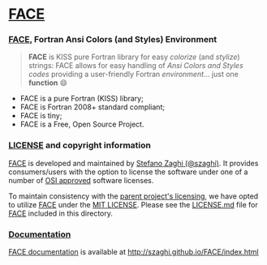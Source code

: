# [FACE]

### [FACE], Fortran Ansi Colors (and Styles) Environment

> **FACE** is KISS pure Fortran library for easy *colorize* (and *stylize*) strings:
> FACE allows for easy handling of *Ansi Colors and Styles codes* providing a user-friendly Fortran *environment*... just one
> **function** :smile:

- FACE is a pure Fortran (KISS) library;
- FACE is Fortran 2008+ standard compliant;
- FACE is tiny;
- FACE is a Free, Open Source Project.

### [LICENSE] and copyright information

[FACE] is developed and maintained by [Stefano Zaghi (@szaghi)]. It provides consumers/users with the option
to license the software under one of a number of [OSI approved] software licenses.

To maintain consistency with the [parent project's licensing], we have opted to utilize [FACE]
under the [MIT LICENSE][LICENSE]. Please see the [LICENSE.md][LICENSE] file for [FACE] included in this
directory.

### [Documentation]

[FACE documentation][Documentation] is available at http://szaghi.github.io/FACE/index.html

[FACE]: https://github.com/szaghi/FACE#readme
[LICENSE]: ./LICENSE.md
[Stefano Zaghi (@szaghi)]: https://github.com/szaghi
[OSI approved]: https://opensource.org/licenses/category
[parent project's licensing]: ../LICENSE
[Documentation]: http://szaghi.github.io/FACE/index.html
